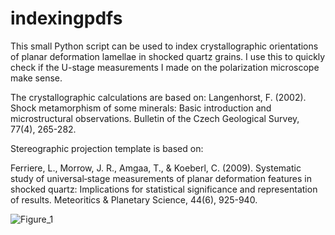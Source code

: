 # indexingpdfs

This small Python script can be used to index crystallographic orientations of planar deformation lamellae in shocked quartz grains. I use this to quickly check if the U-stage measurements I made on the polarization microscope make sense. 


The crystallographic calculations are based on: 
Langenhorst, F. (2002). Shock metamorphism of some minerals: Basic introduction and microstructural observations. Bulletin of the Czech Geological Survey, 77(4), 265-282.

Stereographic projection template is based on:

Ferriere, L., Morrow, J. R., Amgaa, T., & Koeberl, C. (2009). Systematic study of universal‐stage measurements of planar deformation features in shocked quartz: Implications for statistical significance and representation of results. Meteoritics & Planetary Science, 44(6), 925-940.

![Figure_1](https://user-images.githubusercontent.com/53465955/125753370-d7689c10-8894-4e25-84ec-ccc957d5ab9e.png)
